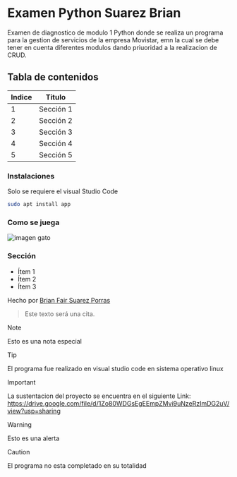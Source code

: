 # Examen Python Suarez Brian

Examen de diagnostico de modulo 1 Python donde se realiza un programa para la gestion de servicios de la empresa Movistar, emn la cual se debe tener en cuenta diferentes modulos dando priuoridad a la realizacion de CRUD.

## Tabla de contenidos
| Indice | Titulo  |
|--|--|
| 1 | Sección 1 |
| 2 | Sección 2 |
| 3 | Sección 3 |
| 4 | Sección 4 |
| 5 | Sección 5 |

### Instalaciones 
Solo se requiere el visual Studio Code 

```bash
sudo apt install app
```

### Como se juega 
![imagen gato](./gato.png)

### Sección 
- Ítem 1
- Ítem 2
- Ítem 3

Hecho por [Brian Fair Suarez Porras](https://github.com/Brian-s47)

>Este texto será una cita.

> [!NOTE]
>Esto es una nota especial

> [!TIP]
> El programa fue realizado en visual studio code en sistema operativo linux

> [!IMPORTANT]  
> La sustentacion del proyecto se encuentra en el siguiente Link:
> https://drive.google.com/file/d/1Zo80WDGsEgEEmpZMvi9uNzeRzImDG2uV/view?usp=sharing

> [!WARNING]  
> Esto es una alerta

> [!CAUTION]
> El programa no esta completado en su totalidad
